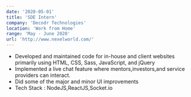 ```yaml
---
date: '2020-05-01'
title: 'SDE Intern'
company: 'Decodr Technologies'
location: 'Work from Home'
range: 'May - June 2020'
url: 'http://www.nexelworld.com/'
---
```


- Developed and maintained code for in-house and client websites primarily using HTML, CSS, Sass, JavaScript, and jQuery
- Implemented a live chat feature where mentors,investors,and service providers can interact.
- Did some of the major and minor UI improvements
- Tech Stack : NodeJS,ReactJS,Socket.io
